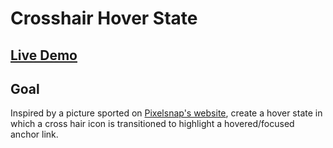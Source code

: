 # Crosshair Hover State

## [Live Demo](https://codepen.io/borntofrappe/full/JqMxpL)

## Goal

Inspired by a picture sported on [Pixelsnap's website](https://getpixelsnap.com/), create a hover state in which a cross hair icon is transitioned to highlight a hovered/focused anchor link.